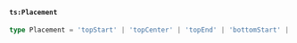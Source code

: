 #### `ts:Placement`

```ts
type Placement = 'topStart' | 'topCenter' | 'topEnd' | 'bottomStart' | 'bottomCenter' | 'bottomEnd';
```
